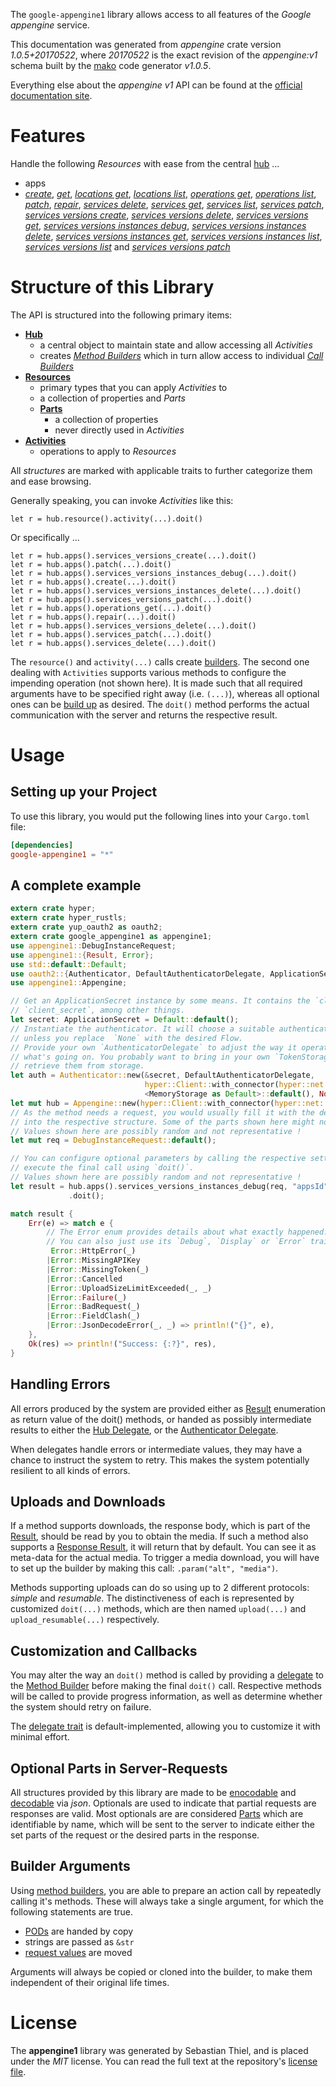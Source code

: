 <!---
DO NOT EDIT !
This file was generated automatically from 'src/mako/api/README.md.mako'
DO NOT EDIT !
-->
The `google-appengine1` library allows access to all features of the *Google appengine* service.

This documentation was generated from *appengine* crate version *1.0.5+20170522*, where *20170522* is the exact revision of the *appengine:v1* schema built by the [mako](http://www.makotemplates.org/) code generator *v1.0.5*.

Everything else about the *appengine* *v1* API can be found at the
[official documentation site](https://cloud.google.com/appengine/docs/admin-api/).
# Features

Handle the following *Resources* with ease from the central [hub](https://docs.rs/google-appengine1/1.0.5+20170522/google_appengine1/struct.Appengine.html) ... 

* apps
 * [*create*](https://docs.rs/google-appengine1/1.0.5+20170522/google_appengine1/struct.AppCreateCall.html), [*get*](https://docs.rs/google-appengine1/1.0.5+20170522/google_appengine1/struct.AppGetCall.html), [*locations get*](https://docs.rs/google-appengine1/1.0.5+20170522/google_appengine1/struct.AppLocationGetCall.html), [*locations list*](https://docs.rs/google-appengine1/1.0.5+20170522/google_appengine1/struct.AppLocationListCall.html), [*operations get*](https://docs.rs/google-appengine1/1.0.5+20170522/google_appengine1/struct.AppOperationGetCall.html), [*operations list*](https://docs.rs/google-appengine1/1.0.5+20170522/google_appengine1/struct.AppOperationListCall.html), [*patch*](https://docs.rs/google-appengine1/1.0.5+20170522/google_appengine1/struct.AppPatchCall.html), [*repair*](https://docs.rs/google-appengine1/1.0.5+20170522/google_appengine1/struct.AppRepairCall.html), [*services delete*](https://docs.rs/google-appengine1/1.0.5+20170522/google_appengine1/struct.AppServiceDeleteCall.html), [*services get*](https://docs.rs/google-appengine1/1.0.5+20170522/google_appengine1/struct.AppServiceGetCall.html), [*services list*](https://docs.rs/google-appengine1/1.0.5+20170522/google_appengine1/struct.AppServiceListCall.html), [*services patch*](https://docs.rs/google-appengine1/1.0.5+20170522/google_appengine1/struct.AppServicePatchCall.html), [*services versions create*](https://docs.rs/google-appengine1/1.0.5+20170522/google_appengine1/struct.AppServiceVersionCreateCall.html), [*services versions delete*](https://docs.rs/google-appengine1/1.0.5+20170522/google_appengine1/struct.AppServiceVersionDeleteCall.html), [*services versions get*](https://docs.rs/google-appengine1/1.0.5+20170522/google_appengine1/struct.AppServiceVersionGetCall.html), [*services versions instances debug*](https://docs.rs/google-appengine1/1.0.5+20170522/google_appengine1/struct.AppServiceVersionInstanceDebugCall.html), [*services versions instances delete*](https://docs.rs/google-appengine1/1.0.5+20170522/google_appengine1/struct.AppServiceVersionInstanceDeleteCall.html), [*services versions instances get*](https://docs.rs/google-appengine1/1.0.5+20170522/google_appengine1/struct.AppServiceVersionInstanceGetCall.html), [*services versions instances list*](https://docs.rs/google-appengine1/1.0.5+20170522/google_appengine1/struct.AppServiceVersionInstanceListCall.html), [*services versions list*](https://docs.rs/google-appengine1/1.0.5+20170522/google_appengine1/struct.AppServiceVersionListCall.html) and [*services versions patch*](https://docs.rs/google-appengine1/1.0.5+20170522/google_appengine1/struct.AppServiceVersionPatchCall.html)




# Structure of this Library

The API is structured into the following primary items:

* **[Hub](https://docs.rs/google-appengine1/1.0.5+20170522/google_appengine1/struct.Appengine.html)**
    * a central object to maintain state and allow accessing all *Activities*
    * creates [*Method Builders*](https://docs.rs/google-appengine1/1.0.5+20170522/google_appengine1/trait.MethodsBuilder.html) which in turn
      allow access to individual [*Call Builders*](https://docs.rs/google-appengine1/1.0.5+20170522/google_appengine1/trait.CallBuilder.html)
* **[Resources](https://docs.rs/google-appengine1/1.0.5+20170522/google_appengine1/trait.Resource.html)**
    * primary types that you can apply *Activities* to
    * a collection of properties and *Parts*
    * **[Parts](https://docs.rs/google-appengine1/1.0.5+20170522/google_appengine1/trait.Part.html)**
        * a collection of properties
        * never directly used in *Activities*
* **[Activities](https://docs.rs/google-appengine1/1.0.5+20170522/google_appengine1/trait.CallBuilder.html)**
    * operations to apply to *Resources*

All *structures* are marked with applicable traits to further categorize them and ease browsing.

Generally speaking, you can invoke *Activities* like this:

```Rust,ignore
let r = hub.resource().activity(...).doit()
```

Or specifically ...

```ignore
let r = hub.apps().services_versions_create(...).doit()
let r = hub.apps().patch(...).doit()
let r = hub.apps().services_versions_instances_debug(...).doit()
let r = hub.apps().create(...).doit()
let r = hub.apps().services_versions_instances_delete(...).doit()
let r = hub.apps().services_versions_patch(...).doit()
let r = hub.apps().operations_get(...).doit()
let r = hub.apps().repair(...).doit()
let r = hub.apps().services_versions_delete(...).doit()
let r = hub.apps().services_patch(...).doit()
let r = hub.apps().services_delete(...).doit()
```

The `resource()` and `activity(...)` calls create [builders][builder-pattern]. The second one dealing with `Activities` 
supports various methods to configure the impending operation (not shown here). It is made such that all required arguments have to be 
specified right away (i.e. `(...)`), whereas all optional ones can be [build up][builder-pattern] as desired.
The `doit()` method performs the actual communication with the server and returns the respective result.

# Usage

## Setting up your Project

To use this library, you would put the following lines into your `Cargo.toml` file:

```toml
[dependencies]
google-appengine1 = "*"
```

## A complete example

```Rust
extern crate hyper;
extern crate hyper_rustls;
extern crate yup_oauth2 as oauth2;
extern crate google_appengine1 as appengine1;
use appengine1::DebugInstanceRequest;
use appengine1::{Result, Error};
use std::default::Default;
use oauth2::{Authenticator, DefaultAuthenticatorDelegate, ApplicationSecret, MemoryStorage};
use appengine1::Appengine;

// Get an ApplicationSecret instance by some means. It contains the `client_id` and 
// `client_secret`, among other things.
let secret: ApplicationSecret = Default::default();
// Instantiate the authenticator. It will choose a suitable authentication flow for you, 
// unless you replace  `None` with the desired Flow.
// Provide your own `AuthenticatorDelegate` to adjust the way it operates and get feedback about 
// what's going on. You probably want to bring in your own `TokenStorage` to persist tokens and
// retrieve them from storage.
let auth = Authenticator::new(&secret, DefaultAuthenticatorDelegate,
                              hyper::Client::with_connector(hyper::net::HttpsConnector::new(hyper_rustls::TlsClient::new())),
                              <MemoryStorage as Default>::default(), None);
let mut hub = Appengine::new(hyper::Client::with_connector(hyper::net::HttpsConnector::new(hyper_rustls::TlsClient::new())), auth);
// As the method needs a request, you would usually fill it with the desired information
// into the respective structure. Some of the parts shown here might not be applicable !
// Values shown here are possibly random and not representative !
let mut req = DebugInstanceRequest::default();

// You can configure optional parameters by calling the respective setters at will, and
// execute the final call using `doit()`.
// Values shown here are possibly random and not representative !
let result = hub.apps().services_versions_instances_debug(req, "appsId", "servicesId", "versionsId", "instancesId")
             .doit();

match result {
    Err(e) => match e {
        // The Error enum provides details about what exactly happened.
        // You can also just use its `Debug`, `Display` or `Error` traits
         Error::HttpError(_)
        |Error::MissingAPIKey
        |Error::MissingToken(_)
        |Error::Cancelled
        |Error::UploadSizeLimitExceeded(_, _)
        |Error::Failure(_)
        |Error::BadRequest(_)
        |Error::FieldClash(_)
        |Error::JsonDecodeError(_, _) => println!("{}", e),
    },
    Ok(res) => println!("Success: {:?}", res),
}

```
## Handling Errors

All errors produced by the system are provided either as [Result](https://docs.rs/google-appengine1/1.0.5+20170522/google_appengine1/enum.Result.html) enumeration as return value of 
the doit() methods, or handed as possibly intermediate results to either the 
[Hub Delegate](https://docs.rs/google-appengine1/1.0.5+20170522/google_appengine1/trait.Delegate.html), or the [Authenticator Delegate](https://docs.rs/yup-oauth2/*/yup_oauth2/trait.AuthenticatorDelegate.html).

When delegates handle errors or intermediate values, they may have a chance to instruct the system to retry. This 
makes the system potentially resilient to all kinds of errors.

## Uploads and Downloads
If a method supports downloads, the response body, which is part of the [Result](https://docs.rs/google-appengine1/1.0.5+20170522/google_appengine1/enum.Result.html), should be
read by you to obtain the media.
If such a method also supports a [Response Result](https://docs.rs/google-appengine1/1.0.5+20170522/google_appengine1/trait.ResponseResult.html), it will return that by default.
You can see it as meta-data for the actual media. To trigger a media download, you will have to set up the builder by making
this call: `.param("alt", "media")`.

Methods supporting uploads can do so using up to 2 different protocols: 
*simple* and *resumable*. The distinctiveness of each is represented by customized 
`doit(...)` methods, which are then named `upload(...)` and `upload_resumable(...)` respectively.

## Customization and Callbacks

You may alter the way an `doit()` method is called by providing a [delegate](https://docs.rs/google-appengine1/1.0.5+20170522/google_appengine1/trait.Delegate.html) to the 
[Method Builder](https://docs.rs/google-appengine1/1.0.5+20170522/google_appengine1/trait.CallBuilder.html) before making the final `doit()` call. 
Respective methods will be called to provide progress information, as well as determine whether the system should 
retry on failure.

The [delegate trait](https://docs.rs/google-appengine1/1.0.5+20170522/google_appengine1/trait.Delegate.html) is default-implemented, allowing you to customize it with minimal effort.

## Optional Parts in Server-Requests

All structures provided by this library are made to be [enocodable](https://docs.rs/google-appengine1/1.0.5+20170522/google_appengine1/trait.RequestValue.html) and 
[decodable](https://docs.rs/google-appengine1/1.0.5+20170522/google_appengine1/trait.ResponseResult.html) via *json*. Optionals are used to indicate that partial requests are responses 
are valid.
Most optionals are are considered [Parts](https://docs.rs/google-appengine1/1.0.5+20170522/google_appengine1/trait.Part.html) which are identifiable by name, which will be sent to 
the server to indicate either the set parts of the request or the desired parts in the response.

## Builder Arguments

Using [method builders](https://docs.rs/google-appengine1/1.0.5+20170522/google_appengine1/trait.CallBuilder.html), you are able to prepare an action call by repeatedly calling it's methods.
These will always take a single argument, for which the following statements are true.

* [PODs][wiki-pod] are handed by copy
* strings are passed as `&str`
* [request values](https://docs.rs/google-appengine1/1.0.5+20170522/google_appengine1/trait.RequestValue.html) are moved

Arguments will always be copied or cloned into the builder, to make them independent of their original life times.

[wiki-pod]: http://en.wikipedia.org/wiki/Plain_old_data_structure
[builder-pattern]: http://en.wikipedia.org/wiki/Builder_pattern
[google-go-api]: https://github.com/google/google-api-go-client

# License
The **appengine1** library was generated by Sebastian Thiel, and is placed 
under the *MIT* license.
You can read the full text at the repository's [license file][repo-license].

[repo-license]: https://github.com/Byron/google-apis-rsblob/master/LICENSE.md
